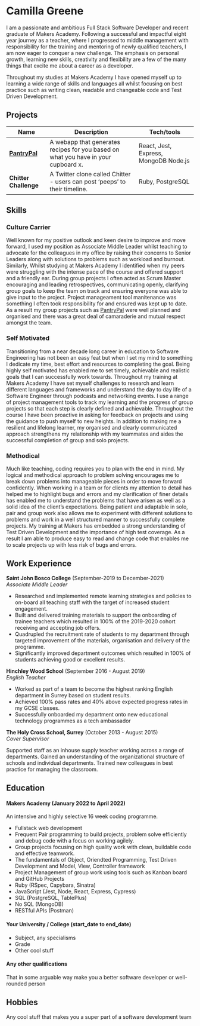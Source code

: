 # Camilla Greene  

I am a passionate and ambitious Full Stack Software Developer and recent graduate of Makers Academy. Following a successful and impactful eight year journey as a teacher, where I progressed to middle management with responsibility for the training and mentoring of newly qualified teachers, I am now eager to conquer a new challenge. The emphasis on personal growth, learning new skills, creativity and flexibility are a few of the many things that excite me about a career as a developer. 

Throughout my studies at Makers Academy I have opened myself up to learning a wide range of skills and languages all whilst focusing on best practice such as writing clean, readable and changeable code and Test Driven Development.
 
## Projects

| Name                         | Description       | Tech/tools        |
| ---------------------------- | ----------------- | ----------------- |
| [**PantryPal**](https://github.com/EdCope/pantrypal)            | A webapp that generates recipes for you based on what you have in your cupboard x. | React, Jest, Express, MongoDB Node.js |
| **Chitter Challenge** | A Twitter clone called Chitter - users can post ‘peeps’ to their timeline. | Ruby, PostgreSQL              |

## Skills

### Culture Carrier

Well known for my positive outlook and keen desire to improve and move forward, I used my position as Associate Middle Leader whilst teaching to advocate for the colleagues in my office by raising their concerns to Senior Leaders along with solutions to problems such as workload and burnout. Similarly, Whilst studying at Makers Academy I identified when my peers were struggling with the intense pace of the course and offered support and a friendly ear. During group projects I often acted as Scrum Master encouraging and leading retrospectives, communicating openly, clarifying group goals to keep the team on track and ensuring everyone was able to give input to the project. Project manageament tool manitenance was something I often took responsibility for and ensured was kept up to date. As a result my group projects such as [PantryPal](https://github.com/EdCope/pantrypal) were well planned and organised and there was a great deal of camaraderie and mutual respect amongst the team. 

### Self Motivated
Transitioning from a near decade long career in education to Software Engineering has not been an easy feat but when I set my mind to something I dedicate my time, best effort and resources to completing the goal. Being highly self motivated has enabled me to set timely, achievable and realistic goals that I can successfully work towards. Throughout my training at Makers Academy I have set myself challenges to research and learn different languages and frameworks and understand the day to day life of a Software Engineer through podcasts and networking events. I use a range of project management tools to track my learning and the progress of group projects so that each step is clearly defined and achievable. Throughout the course I have been proactive in asking for feedback on projects and using the guidance to push myself to new heights. In addition to making me a resilient and lifelong learner, my organised and clearly communicated approach strengthens my relationship with my teammates and aides the successful completion of group and solo projects. 

### Methodical
Much like teaching, coding requires you to plan with the end in mind. My logical and methodical approach to problem solving encourages me to break down problems into manageable pieces in order to move forward confidently. When working in a team or for clients my attention to detail has helped me to highlight bugs and errors and my clarification of finer details has enabled me to understand the problems that have arisen as well as a solid idea of the client’s expectations. Being patient and adaptable in solo, pair and group work also allows me to experiment with different solutions to problems and work in a well structured manner to successfully complete projects. My training at Makers has embedded a strong understanding of Test Driven Development and the importance of high test coverage. As a result I am able to produce easy to read and change code that enables me to scale projects up with less risk of bugs and errors.

## Work Experience

**Saint John Bosco College** (September-2019 to December-2021)  
_Associate Middle Leader_

- Researched and implemented remote learning strategies and policies to on-board all teaching staff with the target of increased student engagement.
- Built and delivered training materials to support the onboarding of trainee teachers which resulted in 100% of the 2019-2020 cohort receiving and accepting job offers.
- Quadrupled the recruitment rate of students to my department through targeted improvement of the materials, organisation and delivery of the programme.
- Significantly improved department outcomes which resulted in 100% of students achieving good or excellent results.

**Hinchley Wood School** (September 2016 - August 2019)  
_English Teacher_

- Worked as part of a team to become the highest ranking English department in Surrey based on student results. 
- Achieved 100% pass rates and 40% above expected progress rates in my GCSE classes. 
- Successfully onboarded my department onto new educational technology programmes as a tech ambassador

**The Holy Cross School, Surrey** (October 2013 - August 2015)  
_Cover Supervisor_

Supported staff as an inhouse supply teacher working across a range of departments.
Gained an understanding of the organizational structure of schools and individual departments.
Trained new colleagues in best practice for managing the classroom. 

## Education

#### Makers Academy (January 2022 to April 2022)
An intensive and highly selective 16 week coding programme.
- Fullstack web development 
- Frequent Pair programming to build projects, problem solve efficiently and debug code with a focus on working agilely.
- Group projects focusing on high quality work with clean, buildable code and effective teamwork.
- The fundamentals of Object, Oriendted Programming, Test Driven Development and Model, View, Controller framework 
- Project Management of group work using tools such as Kanban board and GitHub Projects
- Ruby (RSpec, Capybara, Sinatra)
- JavaScript (Jest, Node, React, Express, Cypress)
- SQL (PostgreSQL, TablePlus)
- No SQL (MongoDB)
- RESTful APIs (Postman)


#### Your University / College (start_date to end_date)

- Subject, any specialisms
- Grade
- Other cool stuff

#### Any other qualifications

That in some arguable way make you a better software developer or well-rounded person

## Hobbies

Any cool stuff that makes you a super part of a software development team
